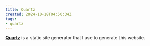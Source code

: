 ```yaml
---
title: Quartz
created: 2024-10-18T04:50:34Z
tags:
- quartz
---
```


**[Quartz](../notes/quartz.md)** is a static site generator that I use to generate this website.
